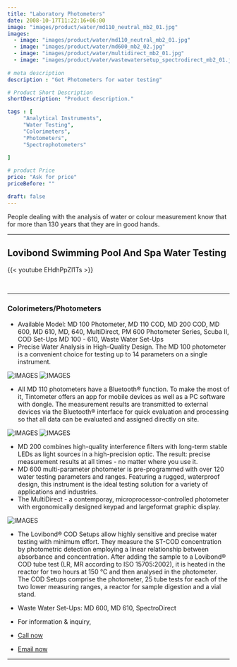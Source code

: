```yaml
---
title: "Laboratory Photometers"
date: 2008-10-17T11:22:16+06:00
image: "images/product/water/md110_neutral_mb2_01.jpg"
images: 
  - image: "images/product/water/md110_neutral_mb2_01.jpg"
  - image: "images/product/water/md600_mb2_02.jpg"
  - image: "images/product/water/multidirect_mb2_01.jpg"
  - image: "images/product/water/wastewatersetup_spectrodirect_mb2_01.jpg"
  
# meta description
description : "Get Photometers for water testing"

# Product Short Description
shortDescription: "Product description."

tags : [
     "Analytical Instruments",
     "Water Testing", 
     "Colorimeters",
     "Photometers",
     "Spectrophotometers"
    
]

# product Price
price: "Ask for price"
priceBefore: ""

draft: false
---
```


People dealing with the analysis of water or colour measurement know that for more than 130 years that they are in good hands. 

---

## Lovibond Swimming Pool And Spa Water Testing

{{< youtube EHdhPpZl1Ts >}}

<br>


***
### Colorimeters/Photometers

* Available Model: MD 100 Photometer, MD 110 COD, MD 200 COD, MD 600, MD 610, MD, 640, MultiDirect, PM 600 Photometer Series, Scuba II, COD Set-Ups MD 100 - 610, Waste Water Set-Ups
* Precise Water Analysis in High-Quality Design.  The MD 100 photometer is a convenient choice for testing up to 14 parameters on a single instrument. 


![IMAGES](/images/product/water/md110_neutral_mb2_01.jpg)
![IMAGES](/images/product/water/md600_mb2_02.jpg)


* All MD 110 photometers have a Bluetooth® function. To make the most of it, Tintometer offers an app for mobile devices as well as a PC software with dongle. The measurement results are transmitted to external devices via the Bluetooth® interface for quick evaluation and processing so that all data can be evaluated and assigned directly on site.


![IMAGES](/images/product/water/multidirect_mb2_01.jpg)
![IMAGES](/images/product/water/md610_cod_setup_mb2_01.jpg)

* MD 200 combines high-quality interference filters with long-term stable LEDs as light sources in a high-precision optic. The result: precise measurement results at all times - no matter where you use it.
* MD 600 multi-parameter photometer is pre-programmed with over 120 water testing parameters and ranges. Featuring a rugged, waterproof design, this instrument is the ideal testing solution for a variety of applications and industries.
* The MultiDirect - a contemporay, microprocessor-controlled photometer with ergonomically designed keypad and largeformat graphic display.


![IMAGES](/images/product/water/wastewatersetup_spectrodirect_mb2_01.jpg)

* The Lovibond® COD Setups allow highly sensitive and precise water testing with minimum effort. They measure the ST-COD concentration by photometric detection employing a linear relationship between absorbance and concentration.
After adding the sample to a Lovibond® COD tube test (LR, MR according to ISO 15705:2002), it is heated in the reactor for two hours at 150 °C and then analysed in the photometer.
The COD Setups comprise the photometer, 25 tube tests for each of the two lower measuring ranges, a reactor for sample digestion and a vial stand.

* Waste Water Set-Ups: MD 600, MD 610, SpectroDirect

* For information & inquiry,
* [Call now](callto:+8801517182063)
* [Email now](mailto:sales@enviotech.com.bd)
***